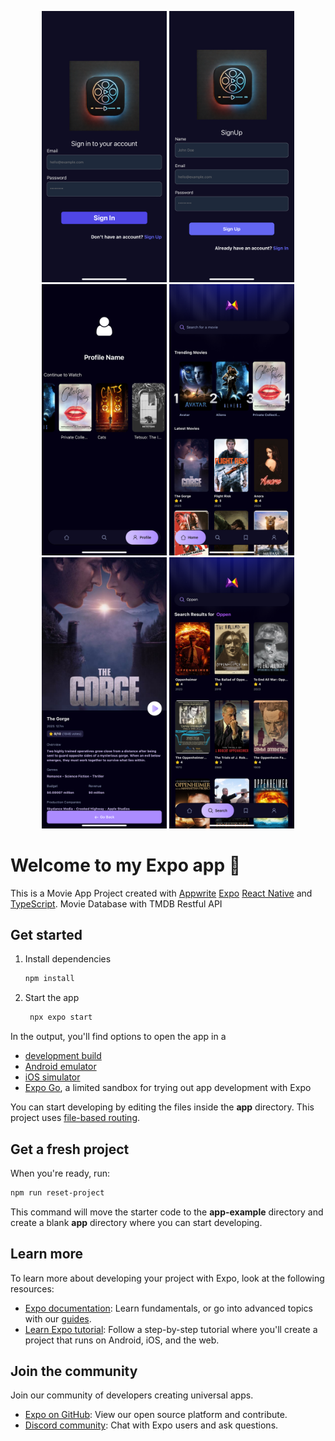 
<p align="center" class="d-flex">
  <img src="screenshots/IMG_0450.PNG" width="200" />
  <img src="screenshots/IMG_0451.PNG" width="200" />
  <img src="screenshots/IMG_0452.PNG" width="200" />
  <img src="screenshots/IMG_0441.PNG" width="200" />
  <img src="screenshots/IMG_0442.PNG" width="200" />
  <img src="screenshots/IMG_0443.PNG" width="200" />
</p>


# Welcome to my Expo app 👋

This is a Movie App Project  created with [Appwrite](https://appwrite.io/) [Expo](https://expo.dev) [React Native](https://reactnative.dev) and [TypeScript](https://www.typescriptlang.org/).
Movie Database with TMDB Restful API


## Get started

1. Install dependencies

   ```bash
   npm install
   ```

2. Start the app

   ```bash
    npx expo start
   ```

In the output, you'll find options to open the app in a

- [development build](https://docs.expo.dev/develop/development-builds/introduction/)
- [Android emulator](https://docs.expo.dev/workflow/android-studio-emulator/)
- [iOS simulator](https://docs.expo.dev/workflow/ios-simulator/)
- [Expo Go](https://expo.dev/go), a limited sandbox for trying out app development with Expo

You can start developing by editing the files inside the **app** directory. This project uses [file-based routing](https://docs.expo.dev/router/introduction).

## Get a fresh project

When you're ready, run:

```bash
npm run reset-project
```

This command will move the starter code to the **app-example** directory and create a blank **app** directory where you can start developing.

## Learn more

To learn more about developing your project with Expo, look at the following resources:

- [Expo documentation](https://docs.expo.dev/): Learn fundamentals, or go into advanced topics with our [guides](https://docs.expo.dev/guides).
- [Learn Expo tutorial](https://docs.expo.dev/tutorial/introduction/): Follow a step-by-step tutorial where you'll create a project that runs on Android, iOS, and the web.

## Join the community

Join our community of developers creating universal apps.

- [Expo on GitHub](https://github.com/expo/expo): View our open source platform and contribute.
- [Discord community](https://chat.expo.dev): Chat with Expo users and ask questions.